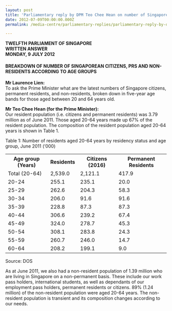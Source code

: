 ```yaml
---
layout: post
title: 'Parliamentary reply by DPM Teo Chee Hean on number of Singaporean citizens, PRs and Non-residents according to age groups'
date: 2012-07-09T00:00:00.000Z
permalink: /media-centre/parliamentary-replies/parliamentary-reply-by-dpm-teo-chee-hean-on-9-jul-2013/

---
```



**TWELFTH PARLIAMENT OF SINGAPORE  
WRITTEN ANSWER  
MONDAY, 9 JULY 2012**                  

#### BREAKDOWN OF NUMBER OF SINGAPOREAN CITIZENS, PRS AND NON-RESIDENTS ACCORDING TO AGE GROUPS

**Mr Laurence Lien:**   
To ask the Prime Minister what are the latest numbers of Singapore citizens, permanent residents, and non-residents, broken down in five-year age bands for those aged between 20 and 64 years old.

**Mr Teo Chee Hean (for the Prime Minister):**  
Our resident population (i.e. citizens and permanent residents) was 3.79 million as of June 2011. Those aged 20-64 years made up 67% of the resident population. The composition of the resident population aged 20-64 years is shown in Table 1.

Table 1: Number of residents aged 20-64 years by residency status and age group, June 2011 (‘000)

<table class="table-h">
  <tr>
    <th>Age group (Years)</th>
    <th>Residents</th>
    <th>Citizens (2016)</th>
    <th>Permanent Residents </th>
  </tr>
  <tr>
    <td>Total (20-64)</td>
    <td>2,539.0 </td>
    <td>2,121.1</td>
    <td>417.9</td>
  </tr>
  
  <tr>
    <td>20-24</td>
    <td>255.1</td>
    <td>235.1</td>
    <td>20.0</td>
  </tr>
  
  <tr>
    <td>25-29</td>
    <td>262.6</td>
    <td>204.3</td>
    <td>58.3</td>
  </tr>
  
  <tr>
    <td>30-34</td>
    <td>206.0</td>
    <td>91.6</td>
    <td>91.6</td>
  </tr>
  
  <tr>
    <td>35-39</td>
    <td>228.8</td>
    <td>87.3</td>
    <td>87.3</td>
  </tr>
  
  <tr>
    <td>40-44</td>
    <td>306.6</td>
    <td>239.2</td>
    <td>67.4</td>
  </tr>
  
   <tr>
    <td>45-49</td>
    <td>324.0</td>
    <td>278.7</td>
    <td>45.3</td>
  </tr>
  
  <tr>
    <td>50-54</td>
    <td>308.1</td>
    <td>283.8</td>
    <td>24.3</td>
  </tr>
  
   <tr>
    <td>55-59</td>
    <td>260.7</td>
    <td>246.0</td>
    <td>14.7</td>
  </tr>
  
  <tr>
    <td>60-64</td>
    <td>208.2</td>
    <td>199.1</td>
    <td>9.0</td>
  </tr>
  
</table>

Source: DOS

As at June 2011, we also had a non-resident population of 1.39 million who are living in Singapore on a non-permanent basis. These include our work pass holders, international students, as well as dependants of our employment pass holders, permanent residents or citizens. 89% (1.24 million) of the non-resident population were aged 20-64 years. The non-resident population is transient and its composition changes according to our needs.


